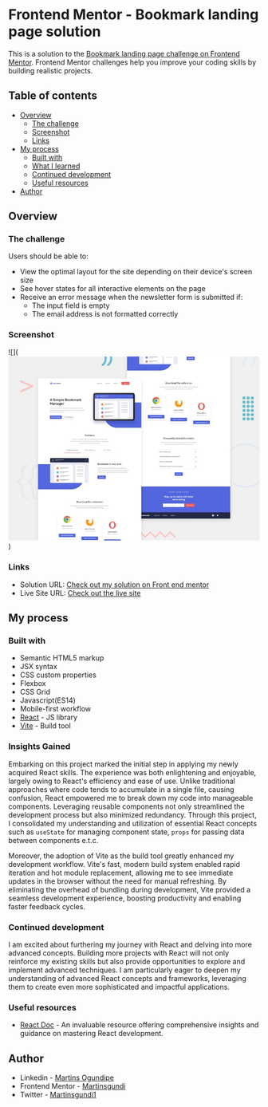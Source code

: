 # Frontend Mentor - Bookmark landing page solution

This is a solution to the [Bookmark landing page challenge on Frontend Mentor](https://www.frontendmentor.io/challenges/bookmark-landing-page-5d0b588a9edda32581d29158). Frontend Mentor challenges help you improve your coding skills by building realistic projects. 

## Table of contents

- [Overview](#overview)
  - [The challenge](#the-challenge)
  - [Screenshot](#screenshot)
  - [Links](#links)
- [My process](#my-process)
  - [Built with](#built-with)
  - [What I learned](#insights-gained)
  - [Continued development](#continued-development)
  - [Useful resources](#useful-resources)
- [Author](#author)



## Overview

### The challenge

Users should be able to:

- View the optimal layout for the site depending on their device's screen size
- See hover states for all interactive elements on the page
- Receive an error message when the newsletter form is submitted if:
  - The input field is empty
  - The email address is not formatted correctly


### Screenshot


![](![desktop preview](public/assets/design/desktop-preview.jpg))



### Links

- Solution URL: [Check out my solution on Front end mentor](https://your-solution-url.com)
- Live Site URL: [Check out the live site](https://gundi-bookmark.netlify.app/)

## My process

### Built with

- Semantic HTML5 markup
- JSX syntax
- CSS custom properties
- Flexbox
- CSS Grid
- Javascript(ES14)
- Mobile-first workflow
- [React](https://react.dev/) - JS library
- [Vite](https://vitejs.dev/) - Build tool



### Insights Gained

Embarking on this project marked the initial step in applying my newly acquired React skills. The experience was both enlightening and enjoyable, largely owing to React's efficiency and ease of use. Unlike traditional approaches where code tends to accumulate in a single file, causing confusion, React empowered me to break down my code into manageable components. Leveraging reusable components not only streamlined the development process but also minimized redundancy. Through this project, I consolidated my understanding and utilization of essential React concepts such as `useState` for managing component state, `props` for passing data between components e.t.c.

Moreover, the adoption of Vite as the build tool greatly enhanced my development workflow. Vite's fast, modern build system enabled rapid iteration and hot module replacement, allowing me to see immediate updates in the browser without the need for manual refreshing. By eliminating the overhead of bundling during development, Vite provided a seamless development experience, boosting productivity and enabling faster feedback cycles.   


### Continued development

I am excited about furthering my journey with React and delving into more advanced concepts. Building more projects with React will not only reinforce my existing skills but also provide opportunities to explore and implement advanced techniques. I am particularly eager to deepen my understanding of advanced React concepts and frameworks, leveraging them to create even more sophisticated and impactful applications. 


### Useful resources

- [React Doc](https://react.dev/) - An invaluable resource offering comprehensive insights and guidance on mastering React development.


## Author

- Linkedin - [Martins Ogundipe](https://www.linkedin.com/in/martinsgundi)
- Frontend Mentor - [Martinsgundi](https://www.frontendmentor.io/profile/Martinsgundi)
- Twitter - [Martinsgundi1](https://www.twitter.com/martinsgundi1)